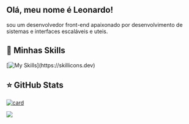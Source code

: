 ## Olá, meu nome é Leonardo!

sou um desenvolvedor front-end apaixonado por desenvolvimento de sistemas e interfaces escaláveis e uteis.


## 🚀 Minhas Skills


[![My Skills](https://skillicons.dev/icons?i=js,html,css,nodejs,express,react,vite,python,sqlite,git,github,linux,postman,vscode,)](https://skillicons.dev)

## ⭐ GitHub Stats

[![card](https://github-readme-stats.vercel.app/api?username=Leonardo-de-Moura&theme=dark&show_icons=true)](https://github.com/anuraghazra/github-readme-stats)

[![](https://github-readme-stats.vercel.app/api/top-langs/?username=Leonardo-de-Moura&hide=html&layout=compact&theme=dark)](https://github.com/anuraghazra/github-readme-stats)
